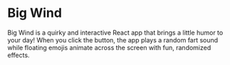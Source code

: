 # Big Wind

Big Wind is a quirky and interactive React app that brings a little humor to your day! When you click the button, the app plays a random fart sound while floating emojis animate across the screen with fun, randomized effects.
